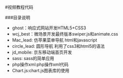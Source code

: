 #视频教程代码 

###目录说明
* ghost：响应式网站开发HTML5+CSS3
* wcj_best：微场景开发最终版本swiper.js和animate.css
* Mac_lead: 仿苹果菜单导航 html和javascript
* circle_lead: 圆形导航 利用了css3和html5的语法 
* jd_mobile: 京东移动端首页开发
* sass: sass的简单应用
* php操作xml:php操作xml代码
* Chart.js:chart.js图表库的使用